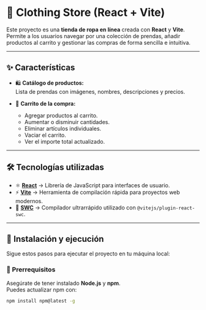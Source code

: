 # 👕 Clothing Store (React + Vite)

Este proyecto es una **tienda de ropa en línea** creada con **React** y **Vite**.  
Permite a los usuarios navegar por una colección de prendas, añadir productos al carrito y gestionar las compras de forma sencilla e intuitiva.

---

## ✨ Características

- 🛍️ **Catálogo de productos:**  
  Lista de prendas con imágenes, nombres, descripciones y precios.

- 🛒 **Carrito de la compra:**  
  - Agregar productos al carrito.  
  - Aumentar o disminuir cantidades.  
  - Eliminar artículos individuales.  
  - Vaciar el carrito.  
  - Ver el importe total actualizado.  

---

## 🛠️ Tecnologías utilizadas

- ⚛️ [**React**](https://react.dev/) → Librería de JavaScript para interfaces de usuario.  
- ⚡ [**Vite**](https://vitejs.dev/) → Herramienta de compilación rápida para proyectos web modernos.  
- 🔄 [**SWC**](https://swc.rs/) → Compilador ultrarrápido utilizado con `@vitejs/plugin-react-swc`.  

---

## 🚀 Instalación y ejecución

Sigue estos pasos para ejecutar el proyecto en tu máquina local:

### 📌 Prerrequisitos
Asegúrate de tener instalado **Node.js** y **npm**.  
Puedes actualizar npm con:
```sh
npm install npm@latest -g
